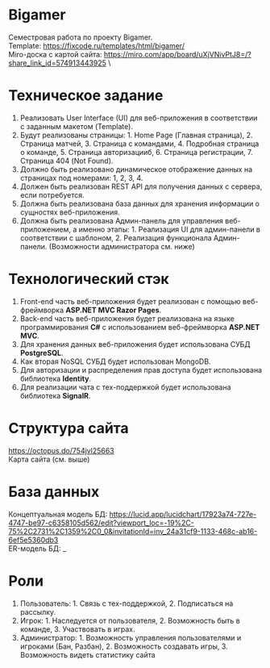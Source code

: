 # Bigamer
Семестровая работа по проекту Bigamer. \
Template: https://fixcode.ru/templates/html/bigamer/ \
Miro-доска с картой сайта: https://miro.com/app/board/uXjVNivPtJ8=/?share_link_id=574913443925 \

 # Техническое задание
1. Реализовать User Interface (UI) для веб-приложения в соответствии с заданным макетом (Template).
2. Будут реализованы страницы: 1. Home Page (Главная страница), 2. Страница матчей, 3. Страница с командами, 4. Подробная страница о команде, 5. Страница авторизацииб, 6. Страница регистрации, 7. Страница 404 (Not Found).
3. Должно быть реализовано динамическое отображение данных на страницах под номерами: 1, 2, 3, 4.
4. Должен быть реализован REST API для получения данных с сервера, если потребуется.
5. Должна быть реализована база данных для хранения информации о сущностях веб-приложения.
6. Должна быть реализована Админ-панель для управления веб-приложением, а именно этапы: 1. Реализация UI для админ-панели в соответствии с шаблоном, 2. Реализация функционала Админ-панели. (Возможности администратора см. ниже) 

# Технологический стэк
1. Front-end часть веб-приложения будет реализован с помощью веб-фреймворка __ASP.NET MVC Razor Pages__.
2. Back-end часть веб-приложения будет реализована на языке программирования __C#__ с использованием веб-фреймворка __ASP.NET MVC__.
3. Для хранения данных веб-приложения будет использована СУБД __PostgreSQL__.
4. Как вторая NoSQL СУБД будет использован MongoDB.
5. Для авторизации и распределения прав доступа будет использована библиотека __Identity__.
6. Для реализации чата с тех-поддержкой будет использована библиотека __SignalR__.

# Структура сайта
https://octopus.do/754jvl25663 \
Карта сайта (см. выше)

# База данных
Концептуальная модель БД: https://lucid.app/lucidchart/17923a74-727e-4747-be97-c6358105d562/edit?viewport_loc=-19%2C-75%2C2731%2C1359%2C0_0&invitationId=inv_24a31cf9-1133-468c-ab16-6ef5e5360db3 \
ER-модель БД: _

# Роли
1. Пользователь: 1. Связь с тех-поддержкой, 2. Подписаться на рассылку.
2. Игрок: 1. Наследуется от пользователя, 2. Возможность быть в команде, 3. Участвовать в играх.
3. Администратор: 1. Возможность управления пользователями и игроками (Бан, Разбан), 2. Возможность создавать игры, 3. Возможность видеть статистику сайта
